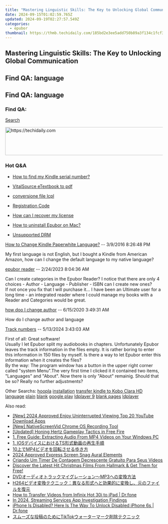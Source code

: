 ```yaml
---
title: "Mastering Linguistic Skills: The Key to Unlocking Global Communication"
date: 2024-09-15T01:02:59.765Z
updated: 2024-09-19T02:27:57.549Z
categories:
  - epubor
thumbnail: https://thmb.techidaily.com/185bd2e3ee5add750b89a3f134c1fcf3132bd93146cc3a0d22887acdb0a82b64.jpg
---
```


## Mastering Linguistic Skills: The Key to Unlocking Global Communication

## Find QA: language

## Find QA: language

### Find QA:

[Search](http://www.epubor.com/Search.aspx?SystemID=46 "Find QA") 

<!-- affiliate ads begin -->
<a href="https://aligracehair.sjv.io/c/5597632/1868499/19272" target="_top" id="1868499">
  <img src="//a.impactradius-go.com/display-ad/19272-1868499" border="0" alt="https://techidaily.com" width="728" height="90"/>
</a>
<img height="0" width="0" src="https://aligracehair.sjv.io/i/5597632/1868499/19272" style="position:absolute;visibility:hidden;" border="0" />
<!-- affiliate ads end -->

### Hot Q&A

* [How to find my Kindle serial number?](https://tools.techidaily.com/epubor/products/)
* [VitalSource eTextbook to pdf](https://tools.techidaily.com/epubor/products/)
* [conversione file lcpl](https://tools.techidaily.com/epubor/products/)
* [Registration Code](https://tools.techidaily.com/epubor/products/)

* [How can I recover my license](https://tools.techidaily.com/epubor/products/)
* [How to uninstall Epubor on Mac?](https://tools.techidaily.com/epubor/products/)
* [Unsupported DRM](https://tools.techidaily.com/epubor/products/)

[How to Change Kindle Paperwhite Language?](https://tools.techidaily.com/epubor/products/) \-- 3/9/2016 8:26:48 PM 

My first language is not English, but I bought a Kindle from American Amazon, how can I change the default language to my native language?

[epubor reader](https://tools.techidaily.com/epubor/reader/) \-- 2/24/2023 8:04:36 AM 

Can I create categories in the Epubor Reader? I notice that there are only 4 choices - Author - Language - Publisher - ISBN can I create new ones?  
 If not once you fix that I will purchase it... I have been an Ultimate user for a long time - an integrated reader where I could manage my books with a Reader and Categories would be great.

[how doo I change author](https://tools.techidaily.com/epubor/products/) \-- 6/15/2020 3:49:31 AM 

How do I change author and language

[Track numbers](https://tools.techidaily.com/epubor/products/) \-- 5/13/2024 3:43:03 AM 

First of all: Great software!  
 Usually I let Epubor split my audiobooks in chapters. Unfortunately Epubor leaves the track information in the files empty. It is rather boring to enter this information in 150 files by myself. Is there a way to let Epubor enter this information when it creates the files?  
 By the way: The program window has a button in the upper right corner called "system Menu".The very first time I clicked it it contained two items, "Languages" and "About". Now there is only "About" remainig. Should that be so? Really no further adjustments?

 Other Searchs: [hoopla](https://tools.techidaily.com/epubor/products/) [installation](https://tools.techidaily.com/epubor/products/) [transfer kindle to Kobo Clara HD](https://tools.techidaily.com/epubor/transfer/) [language](https://tools.techidaily.com/epubor/products/) [plain](https://tools.techidaily.com/epubor/products/) [blank](https://tools.techidaily.com/epubor/products/) [google play](https://tools.techidaily.com/epubor/products/) [ldplayer 9](https://tools.techidaily.com/epubor/products/) [blank pages](https://tools.techidaily.com/epubor/products/) [ldplayer](https://tools.techidaily.com/epubor/products/)

<ins class="adsbygoogle"
     style="display:block"
     data-ad-format="autorelaxed"
     data-ad-client="ca-pub-7571918770474297"
     data-ad-slot="1223367746"></ins>

<ins class="adsbygoogle"
     style="display:block"
     data-ad-client="ca-pub-7571918770474297"
     data-ad-slot="8358498916"
     data-ad-format="auto"
     data-full-width-responsive="true"></ins>

<span class="atpl-alsoreadstyle">Also read:</span>
<div><ul>
<li><a href="https://youtube-lab.techidaily.com/024-approved-enjoy-uninterrupted-viewing-top-20-youtube-download-apps/"><u>[New] 2024 Approved Enjoy Uninterrupted Viewing Top 20 YouTube Download Apps</u></a></li>
<li><a href="https://video-screen-grab.techidaily.com/new-nativescreenvid-chrome-os-recording-tool/"><u>[New] NativeScreenVid Chrome OS Recording Tool</u></a></li>
<li><a href="https://some-techniques.techidaily.com/updated-honing-hertz-gameplay-tactics-in-free-fire/"><u>[Updated] Honing Hertz Gameplay Tactics in Free Fire</u></a></li>
<li><a href="https://discover-able.techidaily.com/1-free-guide-extracting-audio-from-mp4-videos-on-your-windows-pc/"><u>1. Free Guide: Extracting Audio From MP4 Videos on Your Windows PC</u></a></li>
<li><a href="https://discover-able.techidaily.com/1-iosts/"><u>1. IOSデバイスにおけるTS形式動画の再生手順</u></a></li>
<li><a href="https://discover-able.techidaily.com/10mp4/"><u>10上でMP4ビデオを回転させる歩き方</u></a></li>
<li><a href="https://remote-screen-capture.techidaily.com/2024-approved-express-screen-snag-aural-elements/"><u>2024 Approved Express Screen Snag Aural Elements</u></a></li>
<li><a href="https://tech-recovery.techidaily.com/criando-um-timer-de-contagem-decrescente-gratuito-para-seus-videos/"><u>Criando Um Timer De Contagem Decrescente Gratuito Para Seus Vídeos</u></a></li>
<li><a href="https://discover-able.techidaily.com/discover-the-latest-hit-christmas-films-from-hallmark-and-get-them-for-free/"><u>Discover the Latest Hit Christmas Films From Hallmark & Get Them for Free!</u></a></li>
<li><a href="https://discover-able.techidaily.com/1726026936827-dvdmp3/"><u>DVDオーディオトラックマイグレーション～MP3への変換方法</u></a></li>
<li><a href="https://discover-able.techidaily.com/1726026492138-h264/"><u>H264ビデオ変換テクニック：異なる形式へと効果的に変換し、元のファイルを復元</u></a></li>
<li><a href="https://android-transfer.techidaily.com/how-to-transfer-videos-from-infinix-hot-30i-to-ipad-drfone-by-drfone-transfer-from-android-transfer-from-android/"><u>How to Transfer Videos from Infinix Hot 30i to iPad | Dr.fone</u></a></li>
<li><a href="https://some-skills.techidaily.com/in-2024-streaming-services-app-investigation-findings/"><u>In 2024, Streaming Services App Investigation Findings</u></a></li>
<li><a href="https://iphone-unlock.techidaily.com/iphone-is-disabled-here-is-the-way-to-unlock-disabled-iphone-6s-drfone-by-drfone-ios/"><u>iPhone Is Disabled? Here Is The Way To Unlock Disabled iPhone 6s | Dr.fone</u></a></li>
<li><a href="https://discover-able.techidaily.com/1726028354319-tiktok/"><u>スムーズな投稿のためにTikTokウォーターマーク削除テクニック</u></a></li>
</ul></div>


